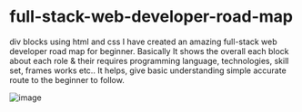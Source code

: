 # full-stack-web-developer-road-map
div blocks using html and css 
I have created an amazing full-stack web developer road map for beginner.
Basically It shows the overall each block about each role & their requires programming language, technologies, skill set, frames works etc..
It helps, give basic understanding simple accurate route to the beginner to follow.

![image](https://user-images.githubusercontent.com/126344231/228320281-007cb645-4d53-4ccd-b3ac-94b93f804fbc.png)

